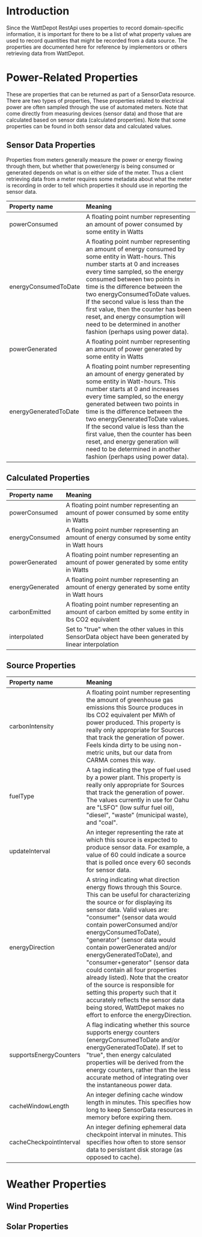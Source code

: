 # Introduction #

Since the WattDepot RestApi uses properties to record domain-specific information, it is important for there to be a list of what property values are used to record quantities that might be recorded from a data source. The properties are documented here for reference by implementors or others retrieving data from WattDepot.

# Power-Related Properties #

These are properties that can be returned as part of a SensorData resource. There are two types of properties,
These properties related to electrical power are often sampled through the use of automated meters. Note that come directly from measuring devices (sensor data) and those that are calculated based on sensor data (calculated properties). Note that some properties can be found in both sensor data and calculated values.

## Sensor Data Properties ##

Properties from meters generally measure the power or energy flowing through them, but whether that power/energy is being consumed or generated depends on what is on either side of the meter. Thus a client retrieving data from a meter requires some metadata about what the meter is recording in order to tell which properties it should use in reporting the sensor data.

| **Property name** | **Meaning** |
|:------------------|:------------|
| powerConsumed     | A floating point number representing an amount of power consumed by some entity in Watts |
| energyConsumedToDate | A floating point number representing an amount of energy consumed by some entity in Watt-hours. This number starts at 0 and increases every time sampled, so the energy consumed between two points in time is the difference between the two energyConsumedToDate values. If the second value is less than the first value, then the counter has been reset, and energy consumption will need to be determined in another fashion (perhaps using power data). |
| powerGenerated    | A floating point number representing an amount of power generated by some entity in Watts |
| energyGeneratedToDate | A floating point number representing an amount of energy generated by some entity in Watt-hours. This number starts at 0 and increases every time sampled, so the energy generated between two points in time is the difference between the two energyGeneratedToDate values. If the second value is less than the first value, then the counter has been reset, and energy generation will need to be determined in another fashion (perhaps using power data). |

## Calculated Properties ##

| **Property name** | **Meaning** |
|:------------------|:------------|
| powerConsumed     | A floating point number representing an amount of power consumed by some entity in Watts |
| energyConsumed    | A floating point number representing an amount of energy consumed by some entity in Watt hours |
| powerGenerated    | A floating point number representing an amount of power generated by some entity in Watts |
| energyGenerated   | A floating point number representing an amount of energy generated by some entity in Watt hours |
| carbonEmitted     | A floating point number representing an amount of carbon emitted by some entity in lbs CO2 equivalent |
| interpolated      | Set to "true" when the other values in this SensorData object have been generated by linear interpolation |

## Source Properties ##

| **Property name** | **Meaning** |
|:------------------|:------------|
| carbonIntensity   | A floating point number representing the amount of greenhouse gas emissions this Source produces in lbs CO2 equivalent per MWh of power produced. This property is really only appropriate for Sources that track the generation of power. Feels kinda dirty to be using non-metric units, but our data from CARMA comes this way. |
| fuelType          | A tag indicating the type of fuel used by a power plant. This property is really only appropriate for Sources that track the generation of power. The values currently in use for Oahu are "LSFO" (low sulfur fuel oil), "diesel", "waste" (municipal waste), and "coal". |
| updateInterval    | An integer representing the rate at which this source is expected to produce sensor data. For example, a value of 60 could indicate a source that is polled once every 60 seconds for sensor data. |
| energyDirection   | A string indicating what direction energy flows through this Source. This can be useful for characterizing the source or for displaying its sensor data. Valid values are: "consumer" (sensor data would contain powerConsumed and/or energyConsumedToDate), "generator" (sensor data would contain powerGenerated and/or energyGeneratedToDate), and "consumer+generator" (sensor data could contain all four properties already listed). Note that the creator of the source is responsible for setting this property such that it accurately reflects the sensor data being stored, WattDepot makes no effort to enforce the energyDirection. |
| supportsEnergyCounters | A flag indicating whether this source supports energy counters (energyConsumedToDate and/or energyGeneratedToDate). If set to "true", then energy calculated properties will be derived from the energy counters, rather than the less accurate method of integrating over the instantaneous power data. |
| cacheWindowLength | An integer defining cache window length in minutes. This specifies how long to keep SensorData resources in memory before expiring them. |
| cacheCheckpointInterval | An integer defining ephemeral data checkpoint interval in minutes. This specifies how often to store sensor data to persistant disk storage (as opposed to cache). |

# Weather Properties #

## Wind Properties ##

## Solar Properties ##